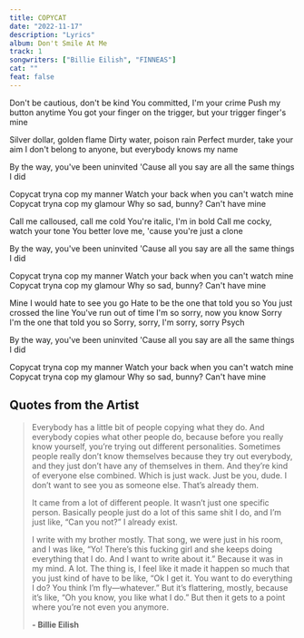 ```yaml
---
title: COPYCAT
date: "2022-11-17"
description: "Lyrics"
album: Don't Smile At Me
track: 1
songwriters: ["Billie Eilish", "FINNEAS"]
cat: ""
feat: false
---
```


<p className="verse-one">
Don't be cautious, don't be kind
You committed, I'm your crime
Push my button anytime
You got your finger on the trigger, but your trigger finger's mine
</p>
<p className="verse-two">
Silver dollar, golden flame
Dirty water, poison rain
Perfect murder, take your aim
I don't belong to anyone, but everybody knows my name
</p>
<p className="pre-chorus">
By the way, you've been uninvited
'Cause all you say are all the same things I did
</p>
<p className="chorus">
Copycat tryna cop my manner
Watch your back when you can't watch mine
Copycat tryna cop my glamour
Why so sad, bunny? Can't have mine
</p>
<p className="verse-three">
Call me calloused, call me cold
You're italic, I'm in bold
Call me cocky, watch your tone
You better love me, 'cause you're just a clone
</p>
<p className="pre-chorus">
By the way, you've been uninvited
'Cause all you say are all the same things I did
</p>
<p className="chorus">
Copycat tryna cop my manner
Watch your back when you can't watch mine
Copycat tryna cop my glamour
Why so sad, bunny? Can't have mine
</p>
<p className="bridge">
Mine
I would hate to see you go
Hate to be the one that told you so
You just crossed the line
You've run out of time
I'm so sorry, now you know
Sorry I'm the one that told you so
Sorry, sorry, I'm sorry, sorry
Psych
</p>
<p className="pre-chorus">
By the way, you've been uninvited
'Cause all you say are all the same things I did
</p>
<p className="chorus">
Copycat tryna cop my manner
Watch your back when you can't watch mine
Copycat tryna cop my glamour
Why so sad, bunny? Can't have mine
</p>

## Quotes from the Artist

<blockquote>
Everybody has a little bit of people copying what they do. And everybody copies what other people do, because before you really know yourself, you’re trying out different personalities. Sometimes people really don’t know themselves because they try out everybody, and they just don’t have any of themselves in them. And they’re kind of everyone else combined. Which is just wack. Just be you, dude. I don’t want to see you as someone else. That’s already them.

It came from a lot of different people. It wasn’t just one specific person. Basically people just do a lot of this same shit I do, and I’m just like, “Can you not?” I already exist.

I write with my brother mostly. That song, we were just in his room, and I was like, “Yo! There’s this fucking girl and she keeps doing everything that I do. And I want to write about it.” Because it was in my mind. A lot. The thing is, I feel like it made it happen so much that you just kind of have to be like, “Ok I get it. You want to do everything I do? You think I’m fly—whatever.” But it’s flattering, mostly, because it’s like, “Oh you know, you like what I do.” But then it gets to a point where you’re not even you anymore.

<b>- Billie Eilish</b>

</blockquote>
